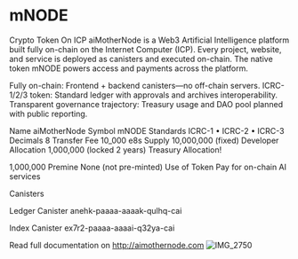 # mNODE
Crypto Token On ICP
aiMotherNode is a Web3 Artificial Intelligence platform built fully on-chain on the Internet Computer (ICP). Every project, website, and service is deployed as canisters and executed on-chain. The native token mNODE powers access and payments across the platform.

Fully on-chain: Frontend + backend canisters—no off-chain servers.
ICRC-1/2/3 token: Standard ledger with approvals and archives interoperability.
Transparent governance trajectory: Treasury usage and DAO pool planned with public reporting.

Name
aiMotherNode
Symbol
mNODE
Standards
ICRC-1 • ICRC-2 • ICRC-3
Decimals
8
Transfer Fee
10_000 e8s
Supply
10,000,000 (fixed)
Developer Allocation
1,000,000 (locked 2 years)
Treasury Allocation!

1,000,000
Premine
None (not pre-minted)
Use of Token
Pay for on-chain AI services

Canisters

Ledger Canister
anehk-paaaa-aaaak-qulhq-cai

Index Canister
ex7r2-paaaa-aaaai-q32ya-cai

Read full documentation on http://aimothernode.com
![IMG_2750](https://github.com/user-attachments/assets/fbdffa7d-845b-43f6-b609-7c90910c4a4b)


